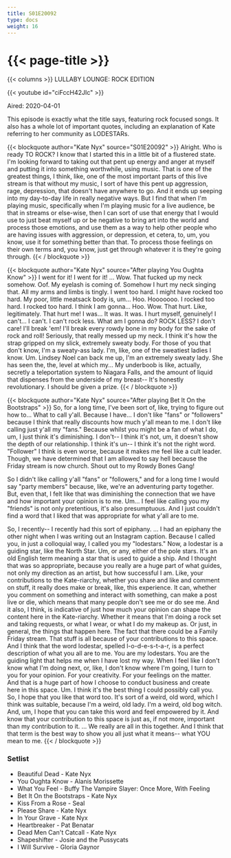 ```yaml
---
title: S01E20092
type: docs
weight: 16
---
```


# {{< page-title >}}

{{< columns >}}
LULLABY LOUNGE: ROCK EDITION

{{< youtube id="ciFccH42JIc" >}}

Aired: 2020-04-01

This episode is exactly what the title says, featuring rock focused songs.  It also has a whole lot of important quotes, including an explanation of Kate referring to her community as LODESTARs.

{{< blockquote author="Kate Nyx" source="S01E20092" >}}
Alright.  Who is ready TO ROCK?  I know that I started this in a little bit of a flustered state.  I'm looking forward to taking out that pent up energy and anger at myself and putting it into something worthwhile, using music.  That is one of the greatest things, I think, like, one of the most important parts of this live stream is that without my music, I sort of have this pent up aggression, rage, depression, that doesn't have anywhere to go.  And it ends up seeping into my day-to-day life in really negative ways.  But I find that when I'm playing music, specifically when I'm playing music for a live audience, be that in streams or else-wise, then I can sort of use that energy that I would use to just beat myself up or be negative to bring art into the world and process those emotions, and use them as a way to help other people who are having issues with aggression, or depression, et cetera, to, um, you know, use it for something better than that.  To process those feelings on their own terms and, you know, just get through whatever it is they're going through.
{{< / blockquote >}}

{{< blockquote author="Kate Nyx" source="After playing You Oughta Know" >}}
I went for it!  I went for it! ... Wow.  That fucked up my neck somehow.  Oof.  My eyelash is coming of.  Somehow I hurt my neck singing that.  All my arms and limbs is tingly.  I went too hard.  I might have rocked too hard.  My poor, little meatsack body is, um...  Hoo.  Hooooooo.  I rocked too hard.  I rocked too hard.  I think I am gonna...  Hoo.  Wow.  That hurt.  Like, legitimately.  That hurt me!  I was...  It was.  It was.  I hurt myself, genuinely!  I can't...  I can't.  I can't rock less.  What am I gonna do?  ROCK LESS?  I don't care!  I'll break 'em!  I'll break every rowdy bone in my body for the sake of rock and roll!  Seriously, that really messed up my neck.  I think it's how the strap gripped on my slick, extremely sweaty body.  For those of you that don't know, I'm a sweaty-ass lady.  I'm, like, one of the sweatiest ladies I know.  Um.  Lindsey Noel can back me up, I'm an extremely sweaty lady.  She has seen the, the, level at which my...  My underboob is like, actually, secretly a teleportation system to Niagara Falls, and the amount of liquid that dispenses from the underside of my breast-- It's honestly revolutionary.  I should be given a prize.
{{< / blockquote >}}

{{< blockquote author="Kate Nyx" source="After playing Bet It On the Bootstraps" >}}
So, for a long time, I've been sort of, like, trying to figure out how to...  What to call y'all.  Because I have...  I don't like "fans" or "followers" because I think that really discounts how much y'all mean to me.  I don't like calling just y'all my "fans."  Because whilst you might be a fan of what I do, um, I just think it's diminishing.  I don't-- I think it's not, um, it doesn't show the depth of our relationship.  I think it's un--  I think it's not the right word.  "Follower" I think is even worse, because it makes me feel like a cult leader.  Though, we have determined that I am allowed to say hell because the Friday stream is now church.  Shout out to my Rowdy Bones Gang!

So I didn't like calling y'all "fans" or "followers," and for a long time I would say "party members" because, like, we're an adventuring party together.  But, even that, I felt like that was diminishing the connection that we have and how important your opinion is to me.  Um...  I feel like calling you my "friends" is not only pretentious, it's also presumptuous.  And I just couldn't find a word that I liked that was appropriate for what y'all are to me.

So, I recently-- I recently had this sort of epiphany. ... I had an epiphany the other night when I was writing out an Instagram caption.  Because I called you, in just a colloquial way, I called you my "lodestars."  Now, a lodestar is a guiding star, like the North Star.  Um, or any, either of the pole stars.  It's an old English term meaning a star that is used to guide a ship.  And I thought that was so appropriate, because you really are a huge part of what guides, not only my direction as an artist, but how successful I am.  Like, your contributions to the Kate-riarchy, whether you share and like and comment on stuff, it really does make or break, like, this experience.  It can, whether you comment on something and interact with something, can make a post live or die, which means that many people don't see me or do see me.  And it also, I think, is indicative of just how much your opinion can shape the content here in the Kate-riarchy.  Whether it means that I'm doing a rock set and taking requests, or what I wear, or what I do my makeup as.  Or just, in general, the things that happen here.  The fact that there could be a Family Friday stream.  That stuff is all because of your contributions to this space.  And I think that the word lodestar, spelled l-o-d-e-s-t-a-r, is a perfect description of what you all are to me.  You are my lodestars.  You are the guiding light that helps me when I have lost my way.  When I feel like I don't know what I'm doing next, or, like, I don't know where I'm going, I turn to you for your opinion.  For your creativity.  For your feelings on the matter.  And that is a huge part of how I choose to conduct business and create here in this space.  Um.  I think it's the best thing I could possibly call you.  So, I hope that you like that word too.  It's sort of a weird, old word, which I think was suitable, because I'm a weird, old lady.  I'm a weird, old bog witch.  And, um, I hope that you can take this word and feel empowered by it.  And know that your contribution to this space is just as, if not more, important than my contribution to it. ... We really are all in this together.  And I think that that term is the best way to show you all just what it means-- what YOU mean to me.
{{< / blockquote >}}

### Setlist
* Beautiful Dead - Kate Nyx
* You Oughta Know - Alanis Morissette
* What You Feel - Buffy The Vampire Slayer: Once More, With Feeling
* Bet It On the Bootstraps - Kate Nyx
* Kiss From a Rose - Seal
* Please Share - Kate Nyx
* In Your Grave - Kate Nyx
* Heartbreaker - Pat Benatar
* Dead Men Can't Catcall - Kate Nyx
* Shapeshifter - Josie and the Pussycats
* I Will Survive - Gloria Gaynor
